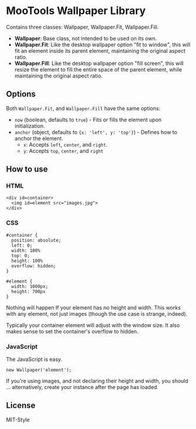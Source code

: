 MooTools Wallpaper Library
==========================

Contains three classes: Wallpaper, Wallpaper.Fit, Wallpaper.Fill.

- __Wallpaper__: Base class, not intended to be used on its own.
- __Wallpaper.Fit__: Like the desktop wallpaper option "fit to window", this will fit an element inside its parent element, maintaining the original aspect ratio.
- __Wallpaper.Fill__: Like the desktop wallpaper option "fill screen", this will resize the element to fill the entire space of the parent element, while maintaining the original aspect ratio.

Options
-------

Both `Wallpaper.Fit`, and `Wallpaper.Fill` have the same options:

- `now` (boolean, defaults to `true`) - Fits or fills the element upon initialization.
- `anchor` (object, defaults to `{x: 'left', y: 'top'}`) - Defines how to anchor the element.
  - `x`: Accepts `left`, `center`, and `right`.
  - `y`: Accepts `top`, `center`, and `right`

How to use
----------

### HTML

    <div id=container>
      <img id=element src="images.jpg">
    </div>

### CSS

    #container {
      position: absolute;
      left: 0;
      width: 100%
      top: 0;
      height: 100%
      overflow: hidden;
    }
    
    #element {
      width: 1000px; 
      height: 700px
    }

Nothing will happen If your element has no height and width.  This works with any element, not just images (though the use case is strange, indeed).

Typically your container element will adjust with the window size.  It also makes sense to set the container's overflow to hidden.

### JavaScript

The JavaScript is easy.

    new Wallpaper('element');

If you're using images, and not declaring their height and width, you should ... alternatively, create your instance after the page has loaded.

License
-------

MIT-Style
